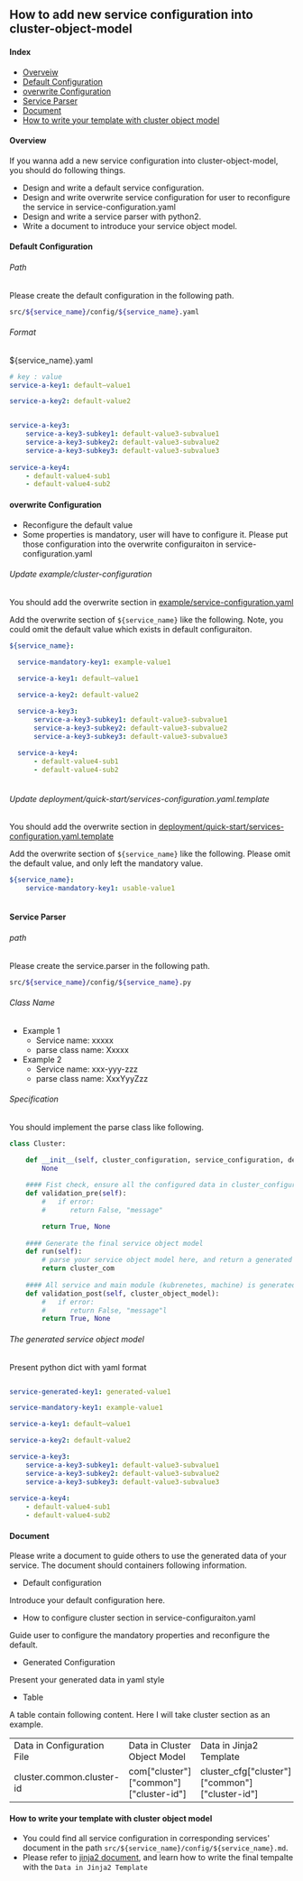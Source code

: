 ## How to add new service configuration into cluster-object-model

#### Index

- [ Overveiw ](#Over)
- [ Default Configuration ](#Default)
- [ overwrite Configuration ](#Overwrite)
- [ Service Parser ](#Service)
- [ Document ](#Document_link)
- [ How to write your template with cluster object model ](#use_link)


#### Overview <a name="Over"></a>

If you wanna add a new service configuration into cluster-object-model, you should do following things.

- Design and write a default service configuration. 
- Design and write overwrite service configuration for user to reconfigure the service in service-configuration.yaml
- Design and write a service parser with python2.
- Write a document to introduce your service object model.


#### Default Configuration <a name="Default"></a>

###### Path

Please create the default configuration in the following path. 

```bash
src/${service_name}/config/${service_name}.yaml
```


###### Format

${service_name}.yaml
```yaml
# key : value
service-a-key1: default—value1

service-a-key2: default-value2


service-a-key3:
    service-a-key3-subkey1: default-value3-subvalue1
    service-a-key3-subkey2: default-value3-subvalue2
    service-a-key3-subkey3: default-value3-subvalue3
    
service-a-key4:
    - default-value4-sub1
    - default-value4-sub2

```

#### overwrite Configuration <a name="Overwrite"></a>

- Reconfigure the default value
- Some properties is mandatory, user will have to configure it. Please put those configuration into the overwrite configuraiton in service-configuration.yaml

###### Update example/cluster-configuration

You should add the overwrite section in [example/service-configuration.yaml](../../../examples/cluster-configuration/services-configuration.yaml)

Add the overwrite section of ```${service_name}``` like the following. Note, you could omit the default value which exists in default configuraiton.

```yaml
${service_name}:
  
  service-mandatory-key1: example-value1

  service-a-key1: default—value1

  service-a-key2: default-value2

  service-a-key3:
      service-a-key3-subkey1: default-value3-subvalue1
      service-a-key3-subkey2: default-value3-subvalue2
      service-a-key3-subkey3: default-value3-subvalue3
    
  service-a-key4:
      - default-value4-sub1
      - default-value4-sub2
  
``` 

###### Update deployment/quick-start/services-configuration.yaml.template

You should add the overwrite section in [deployment/quick-start/services-configuration.yaml.template](../../../deployment/quick-start/services-configuration.yaml.template)

Add the overwrite section of ```${service_name}``` like the following. Please omit the default value, and only left the mandatory value.

```yaml
${service_name}:
    service-mandatory-key1: usable-value1
    
```

#### Service Parser <a name="Service"></a>

###### path

Please create the service.parser in the following path. 

```bash
src/${service_name}/config/${service_name}.py
```

###### Class Name

- Example 1
    - Service name: xxxxx
    - parse class name: Xxxxx
- Example 2
    - Service name: xxx-yyy-zzz
    - parse class name: XxxYyyZzz


###### Specification

You should implement the parse class like following.

```python
class Cluster:

    def __init__(self, cluster_configuration, service_configuration, default_service_configuraiton):
        None
    
    #### Fist check, ensure all the configured data in cluster_configuration, service_configuration, default_service_configuration is right. And nothing is miss.
    def validation_pre(self):
        #   if error: 
        #      return False, "message"

        return True, None
    
    #### Generate the final service object model
    def run(self):
        # parse your service object model here, and return a generated dictionary
        return cluster_com
    
    #### All service and main module (kubrenetes, machine) is generated. And in this check steps, you could refer to the service object model which you will used in your own service, and check its existence and correctness. 
    def validation_post(self, cluster_object_model):
        #   if error: 
        #      return False, "message"l
        return True, None
```

###### The generated service object model

Present python dict with yaml format

```yaml

service-generated-key1: generated-value1

service-mandatory-key1: example-value1

service-a-key1: default—value1

service-a-key2: default-value2

service-a-key3:
    service-a-key3-subkey1: default-value3-subvalue1
    service-a-key3-subkey2: default-value3-subvalue2
    service-a-key3-subkey3: default-value3-subvalue3
    
service-a-key4:
    - default-value4-sub1
    - default-value4-sub2

```

#### Document <a name="#Document_link"></a>

Please write a document to guide others to use the generated data of your service. The document should containers following information.

- Default configuration

Introduce your default configuration here.

- How to configure cluster section in service-configuraiton.yaml

Guide user to configure the mandatory properties and reconfigure the default.

- Generated Configuration

Present your generated data in yaml style

- Table

A table contain following content. Here I will take cluster section as an example.
  
<table>
<tr>
    <td>Data in Configuration File</td>
    <td>Data in Cluster Object Model</td>
    <td>Data in Jinja2 Template</td>
    <td>Data type</td>
</tr>
<tr>
    <td>cluster.common.cluster-id</td>
    <td>com["cluster"]["common"]["cluster-id"]</td>
    <td>cluster_cfg["cluster"]["common"]["cluster-id"]</td>
    <td>string</td>
</tr>
</table>

#### How to write your template with cluster object model <a name="#use_link"></a>


- You could find all service configuration in corresponding services' document in the path ```src/${service_name}/config/${service_name}.md```.
- Please refer to [jinja2 document](http://jinja.pocoo.org/docs/2.10/), and learn how to write the final tempalte with the  ```Data in Jinja2 Template``` 